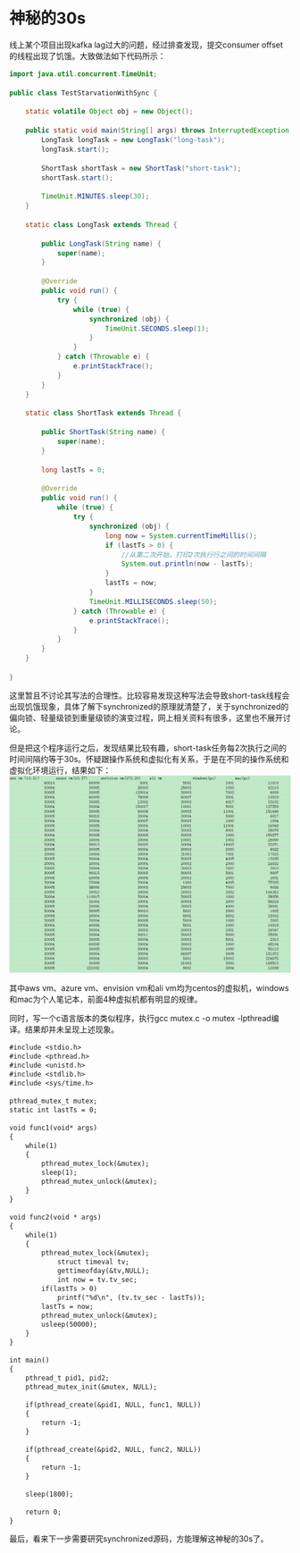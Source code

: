 # 神秘的30s

线上某个项目出现kafka lag过大的问题，经过排查发现，提交consumer offset的线程出现了饥饿。大致做法如下代码所示：
```java
import java.util.concurrent.TimeUnit;

public class TestStarvationWithSync {

    static volatile Object obj = new Object();

    public static void main(String[] args) throws InterruptedException {
        LongTask longTask = new LongTask("long-task");
        longTask.start();

        ShortTask shortTask = new ShortTask("short-task");
        shortTask.start();

        TimeUnit.MINUTES.sleep(30);
    }

    static class LongTask extends Thread {

        public LongTask(String name) {
            super(name);
        }

        @Override
        public void run() {
            try {
                while (true) {
                    synchronized (obj) {
			            TimeUnit.SECONDS.sleep(1);
                    }
                }
            } catch (Throwable e) {
                e.printStackTrace();
            }
        }
    }

    static class ShortTask extends Thread {

        public ShortTask(String name) {
            super(name);
        }

        long lastTs = 0;

        @Override
        public void run() {
            while (true) {
                try {
                    synchronized (obj) {
                        long now = System.currentTimeMillis();
                        if (lastTs > 0) {
                            //从第二次开始，打印2次执行行之间的时间间隔
                            System.out.println(now - lastTs);
                        }
                        lastTs = now;
                    }
                    TimeUnit.MILLISECONDS.sleep(50);
                } catch (Throwable e) {
                    e.printStackTrace();
                }
            }
        }
    }

}
```

这里暂且不讨论其写法的合理性。比较容易发现这种写法会导致short-task线程会出现饥饿现象，具体了解下synchronized的原理就清楚了，关于synchronized的偏向锁、轻量级锁到重量级锁的演变过程，网上相关资料有很多，这里也不展开讨论。

但是把这个程序运行之后，发现结果比较有趣，short-task任务每2次执行之间的时间间隔约等于30s。怀疑跟操作系统和虚拟化有关系，于是在不同的操作系统和虚拟化环境运行，结果如下：
![result](https://github.com/wbear1/jvm_blog/blob/master/img/30s/result.png)

其中aws vm、azure vm、envision vm和ali vm均为centos的虚拟机，windows和mac为个人笔记本，前面4种虚拟机都有明显的规律。

同时，写一个c语言版本的类似程序，执行gcc mutex.c -o mutex -lpthread编译。结果却并未呈现上述现象。
```
#include <stdio.h>
#include <pthread.h>
#include <unistd.h>
#include <stdlib.h>
#include <sys/time.h>
 
pthread_mutex_t mutex;
static int lastTs = 0;
 
void func1(void* args)
{
    while(1)
    {
        pthread_mutex_lock(&mutex);
        sleep(1);
        pthread_mutex_unlock(&mutex);
    }
}

void func2(void * args)
{
	while(1)
	{
		pthread_mutex_lock(&mutex);
     		struct timeval tv;    
     		gettimeofday(&tv,NULL);
     		int now = tv.tv_sec;
		if(lastTs > 0)
			printf("%d\n", (tv.tv_sec - lastTs));
		lastTs = now;
		pthread_mutex_unlock(&mutex);
		usleep(50000);
	}
}
 
int main()
{
    pthread_t pid1, pid2;
    pthread_mutex_init(&mutex, NULL);
 
    if(pthread_create(&pid1, NULL, func1, NULL))
    {
        return -1;
    }
 
    if(pthread_create(&pid2, NULL, func2, NULL))
    {
        return -1;
    }
 
    sleep(1800);
 
    return 0;
}
```

最后，看来下一步需要研究synchronized源码，方能理解这神秘的30s了。